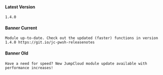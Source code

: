 #### Latest Version

```
1.4.0
```

#### Banner Current

```
Module up-to-date. Check out the updated (faster) functions in version 1.4.0 https://git.io/jc-pwsh-releasenotes 
```

#### Banner Old

```
Have a need for speed? New JumpCloud module update available with performance increases!
```
